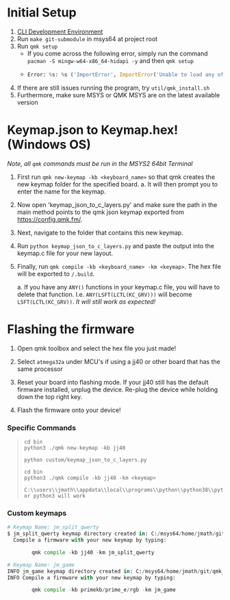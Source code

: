 # Initial Setup
1. [CLI Development Environment](../docs/cli_development.md)
2. Run `make git-submodule` in msys64 at project root
3. Run `qmk setup`
    - If you come across the following error, simply run the command `pacman -S mingw-w64-x86_64-hidapi -y` and then `qmk setup`
    - ``` python
      Error: %s: %s ('ImportError', ImportError('Unable to load any of the following libraries:libhidapi-hidraw.so libhidapi-hidraw.so.0 libhidapi-libusb.so libhidapi-libusb.so.0 libhidapi-iohidmanager.so libhidapi-iohidmanager.so.0 libhidapi.dylib hidapi.dll libhidapi-0.dll'))
4. If there are still issues running the program, try `util/qmk_install.sh`
5. Furthermore, make sure MSYS or QMK MSYS are on the latest available version
    
# Keymap.json to Keymap.hex! (Windows OS)
_Note, all `qmk` commands must be run in the MSYS2 64bit Terminal_
1. First run `qmk new-keymap -kb <keyboard_name>` so that qmk creates the new keymap folder for the specified board.
    a. It will then prompt you to enter the name for the keymap.
    
2. Now open 'keymap_json_to_c_layers.py' and make sure the path in the main method points to the qmk json keymap exported 
from https://config.qmk.fm/.
    
3. Next, navigate to the folder that contains this new keymap.

4. Run `python keymap_json_to_c_layers.py` and paste the output into the keymap.c file for your new layout.

5. Finally, run `qmk compile -kb <keyboard_name> -km <keymap>`. The hex file will be exported to `/.build`.
    
    a. If you have any `ANY()` functions in your keymap.c file, you will have to delete that function. I.e. 
    `ANY(LSFT(LCTL(KC_GRV)))` will become `LSFT(LCTL(KC_GRV))`. _It will still work as expected!_
    
# Flashing the firmware
1. Open qmk toolbox and select the hex file you just made!

2. Select `atmega32a` under MCU's if using a jj40 or other board that has the same processor

3. Reset your board into flashing mode. If your jj40 still has the default firmware installed, unplug the device. 
Re-plug the device while holding down the top right key.

4. Flash the firmware onto your device!

### Specific Commands
> ``` 
> cd bin
> python3 ./qmk new-keymap -kb jj40
> 
> python custom/keymap_json_to_c_layers.py
> 
> cd bin
> python3 ./qmk compile -kb jj40 -km <keymap>
> 
> C:\\users\\jmath\\appdata\\local\\programs\\python\\python38\\python.exe or python3 will work
> ```

### Custom keymaps
``` python
# Keymap Name: jm_split_qwerty
$ jm_split_qwerty keymap directory created in: C:/msys64/home/jmath/git/qmk_firmware/keyboards/jj40/keymaps/jm_split_qwerty
  Compile a firmware with your new keymap by typing:

        qmk compile -kb jj40 -km jm_split_qwerty

# Keymap Name: jm_game
INFO jm_game keymap directory created in: C:/msys64/home/jmath/git/qmk_firmware/keyboards/primekb/prime_e/keymaps/jm_game
INFO Compile a firmware with your new keymap by typing:

        qmk compile -kb primekb/prime_e/rgb -km jm_game
```
